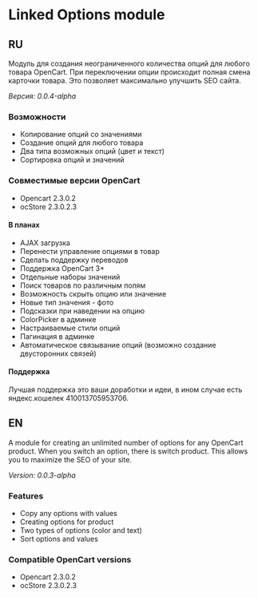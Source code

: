 # Linked Options module
## RU
Модуль для создания неограниченного количества опций для любого товара OpenCart.
При переключении опции происходит полная смена карточки товара. Это позволяет максимально улучшить SEO сайта.

_Версия: 0.0.4-alpha_
### Возможности

* Копирование опций со значениями
* Создание опций для любого товара
* Два типа возможных опций (цвет и текст)
* Сортировка опций и значений

### Совместимые версии OpenCart
* Opencart 2.3.0.2
* ocStore 2.3.0.2.3

#### В планах
* AJAX загрузка
* Перенести управление опциями в товар
* Сделать поддержку переводов
* Поддержка OpenCart 3+
* Отдельные наборы значений
* Поиск товаров по различным полям
* Возможность скрыть опцию или значение
* Новые тип значения - фото
* Подсказки при наведении на опцию
* ColorPicker в админке
* Настраиваемые стили опций
* Пагинация в админке
* Автоматическое связывание опций (возможно создание двусторонних связей)
#### Поддержка
Лучшая поддержка это ваши доработки и идеи, в ином случае есть яндекс.кошелек 410013705953706.
## EN
A module for creating an unlimited number of options for any OpenCart product.
When you switch an option, there is switch product. This allows you to maximize the SEO of your site.

_Version: 0.0.3-alpha_
### Features

* Copy any options with values
* Creating options for product
* Two types of options (color and text)
* Sort options and values

### Compatible OpenCart versions
* Opencart 2.3.0.2
* ocStore 2.3.0.2.3
